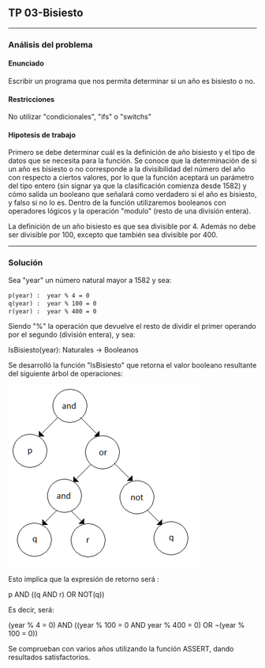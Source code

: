 ## TP 03-Bisiesto

---

### Análisis del problema

#### Enunciado
 Escribir un programa que nos permita determinar si un año es bisiesto o no.

#### Restricciones
No utilizar "condicionales", "ifs" o "switchs"

#### Hipotesis de trabajo

Primero se debe determinar cuál es la definición de año bisiesto y el tipo de datos que se necesita para la función. Se conoce que la determinación de si un año es bisiesto o no corresponde a la divisibilidad del número del año con respecto a ciertos valores, por lo que la función aceptará un parámetro del tipo entero (sin signar ya que la clasificación comienza desde 1582) y cómo salida un booleano que señalará como verdadero si el año es bisiesto, y falso si no lo es. Dentro de la función utilizaremos booleanos con operadores lógicos y la operación "modulo" (resto de una división entera).

La definición de un año bisiesto es que sea divisible por 4. Además no debe ser divisible por 100, excepto que también sea divisible por 400.

---
### Solución

Sea "year" un número natural mayor a 1582 y sea:
    
    p(year) :  year % 4 = 0
    q(year) :  year % 100 = 0
    r(year) :  year % 400 = 0
    
Siendo "%" la operación que devuelve el resto de dividir el primer operando por el segundo (división entera), y sea:

IsBisiesto(year): Naturales -> Booleanos  

Se desarrolló la función "IsBisiesto" que retorna el valor booleano resultante del siguiente árbol de operaciones:


![Arbol](https://github.com/Ferig83/AED/blob/master/03-Bisiesto/tp3ayed.png)


Esto implica que la expresión de retorno será :

  p AND ((q AND r) OR NOT(q))
  
  Es decir, será:
  
  (year % 4 = 0) AND ((year % 100 = 0 AND year % 400 = 0) OR ¬(year % 100 = 0))
  
  Se comprueban con varios años utilizando la función ASSERT, dando resultados satisfactorios.  


